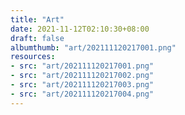 ```yaml
---
title: "Art"
date: 2021-11-12T02:10:30+08:00
draft: false
albumthumb: "art/202111120217001.png"
resources:
- src: "art/202111120217001.png"
- src: "art/202111120217002.png"
- src: "art/202111120217003.png"
- src: "art/202111120217004.png"
---
```


